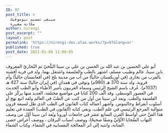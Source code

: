 ```yaml
---
ID: 97
post_title: >
  سيبقى تصميم نيوموفيك
  مكانة صغيرة
author: nirengi
post_excerpt: ""
layout: post
permalink: 'https://nirengi-dev.alaa.works/?p=97&lang=ar'
published: true
post_date: 2021-01-08 11:00:05
---
```

<p>أبو علي الحسين بن عبد الله بن الحسن بن علي بن سينا البَلْخيّ ثم البُخاريّ المعروف بابن سينا، عالم وطبيب مسلم، اشتهر بالطب والفلسفة واشتغل بهما. ولد في قرية أفشنة بالقرب من بخارى (في أوزبكستان حالياً) من أب من مدينة بلخ (في أفغانستان حالياً)  وأم قروية. ولد سنة 370 هـ (980م) وتوفي في همدان (في إيران حاليا) سنة 427 هـ (1037م). عُرف باسم الشيخ الرئيس وسماه الغربيون بأمير الأطباء وأبو الطب الحديث في العصور الوسطى. وقد ألّف 200 كتابا في مواضيع مختلفة، العديد منها يركّز على الفلسفة والطب. ويعد ابن سينا من أول من كتب عن الطبّ في العالم ولقد اتبع نهج أو أسلوب أبقراط وجالينوس. وأشهر أعماله كتاب القانون في الطب الذي ظل لسبعة قرون متوالية المرجع الرئيسي في علم الطب، وبقي كتابه (القانون في الطب) العمدة في تعليم هذا الفنِّ حتى أواسط القرن السابع عشر في جامعات أوروبا  ويُعد ابن سينا أوَّل من وصف التهاب السَّحايا الأوَّليِّ وصفًا صحيحًا، ووصف أسباب اليرقان ، ووصف أعراض حصى المثانة، وانتبه إلى أثر المعالجة النفسانية في الشفاء. وكتاب الشفاء.</p>